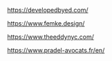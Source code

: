 https://developedbyed.com/

https://www.femke.design/

https://www.theeddynyc.com/

https://www.pradel-avocats.fr/en/
